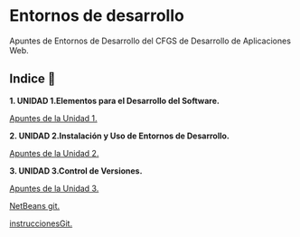 # Entornos de desarrollo

Apuntes de Entornos de Desarrollo del CFGS de Desarrollo de Aplicaciones Web.

## Indice 🚀

**1. UNIDAD 1.Elementos para el Desarrollo del Software.**

[Apuntes de la Unidad 1.](Tema1/ElementosDesarrolloSoftware.md)
  
**2. UNIDAD 2.Instalación y Uso de Entornos de Desarrollo.**

[Apuntes de la Unidad 2.](Tema2/UT2_InstalacionUsoIDE.md)

**3. UNIDAD 3.Control de Versiones.**

[Apuntes de la Unidad 3.](Tema3/UD3_ControlVersiones.md)

[NetBeans git.](Tema3/NetBeansGit.md)

[instruccionesGit.](Tema3/instruccionesGit.md)